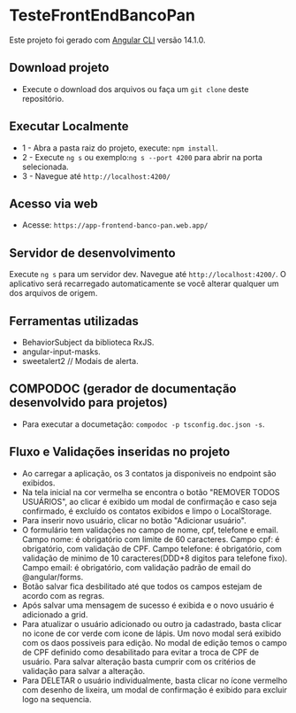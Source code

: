 # TesteFrontEndBancoPan

Este projeto foi gerado com [Angular CLI](https://github.com/angular/angular-cli) versão 14.1.0.

## Download projeto

- Execute o download dos arquivos ou faça um `git clone` deste repositório.

## Executar Localmente

- 1 - Abra a pasta raiz do projeto, execute: `npm install`.
- 2 - Execute `ng s` ou exemplo:`ng s --port 4200` para abrir na porta selecionada.
- 3 - Navegue até `http://localhost:4200/`

## Acesso via web

- Acesse: `https://app-frontend-banco-pan.web.app/`

## Servidor de desenvolvimento

Execute `ng s` para um servidor dev. Navegue até `http://localhost:4200/`. O aplicativo será recarregado automaticamente se você alterar qualquer um dos arquivos de origem.

## Ferramentas utilizadas

- BehaviorSubject da biblioteca RxJS.
- angular-input-masks.
- sweetalert2 // Modais de alerta.

## COMPODOC (gerador de documentação desenvolvido para projetos)

- Para executar a documetação: `compodoc -p tsconfig.doc.json -s`.

## Fluxo e Validações inseridas no projeto

- Ao carregar a aplicação, os 3 contatos ja disponiveis no endpoint são exibidos.
- Na tela inicial na cor vermelha se encontra o botão "REMOVER TODOS USUÁRIOS", ao clicar é exibido um modal de confirmação e caso seja confirmado, é excluído os contatos exibidos e limpo o LocalStorage.
- Para inserir novo usuário, clicar no botão "Adicionar usuário".
- O formulário tem validações no campo de nome, cpf, telefone e email.
    Campo nome: é obrigatório com limite de 60 caracteres.
    Campo cpf: é obrigatório, com validação de CPF.
    Campo telefone: é obrigatório, com validação de minimo de 10 caracteres(DDD+8 digitos para telefone fixo).
    Campo email: é obrigatório, com validação padrão de email do @angular/forms.
- Botão salvar fica desbilitado até que todos os campos estejam de acordo com as regras.
- Após salvar uma mensagem de sucesso é exibida e o novo usuário é adicionado a grid.
- Para atualizar o usuário adicionado ou outro ja cadastrado, basta clicar no icone de cor verde com icone de lápis. Um novo modal será exibido com os daos possiveis para edição. No modal de edição temos o campo de CPF definido como desabilitado para evitar a troca de CPF de usuário. Para salvar alteração basta cumprir com os critérios de validação para salvar a alteração.
- Para DELETAR o usuário individualmente, basta clicar no ícone vermelho com desenho de lixeira, um modal de confirmação é exibido para excluir logo na sequencia.
